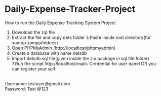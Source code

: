 # Daily-Expense-Tracker-Project

How to run the Daily Expense Tracking System  Project
1. Download the  zip file
2. Extract the file and copy dets folder
3.Paste inside root directory(for xampp xampp/htdocs)
4. Open PHPMyAdmin (http://localhost/phpmyadmin)
5. Create a database with name detsdb 
6. Import detsdb.sql file(given inside the zip package in sql file folder)
7.Run the script http://localhost/main.
Credential for user panel  OR you can register your self:
<br>
Username: testuser@gmail.com 
<br>
Password: Test @123

